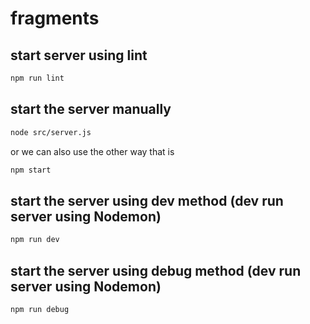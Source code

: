 # fragments

## start server using lint

```sh
npm run lint
```

## start the server manually

```sh
node src/server.js
```

or we can also use the other way that is

```sh
npm start
```

## start the server using dev method (dev run server using Nodemon)

```sh
npm run dev
```

## start the server using debug method (dev run server using Nodemon)

```sh
npm run debug
```
